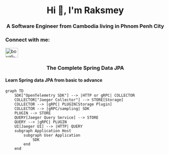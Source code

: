 <h1 align="center">Hi 👋, I'm Raksmey</h1>
<h3 align="center">A Software Engineer from Cambodia living in Phnom Penh City</h3>

<h3 align="left">Connect with me:</h3>
<p align="left">
<a href="https://www.linkedin.com/in/munyraksmey-mang-a060071bb" target="blank"><img align="center" src="https://raw.githubusercontent.com/rahuldkjain/github-profile-readme-generator/master/src/images/icons/Social/linked-in-alt.svg" alt="bouali-ali-33026072" height="30" width="40" /></a>

<h3 align="center">The Complete Spring Data JPA</h3>
<h4>Learn Spring data JPA from basic to advance</h3>

```mermaid
graph TD
    SDK["OpenTelemetry SDK"] --> |HTTP or gRPC| COLLECTOR
    COLLECTOR["Jaeger Collector"] --> STORE[Storage]
    COLLECTOR --> |gRPC| PLUGIN[Storage Plugin]
    COLLECTOR --> |gRPC/sampling| SDK
    PLUGIN --> STORE
    QUERY[Jaeger Query Service] --> STORE
    QUERY --> |gRPC| PLUGIN
    UI[Jaeger UI] --> |HTTP| QUERY
    subgraph Application Host
        subgraph User Application
            SDK
        end
    end
```
